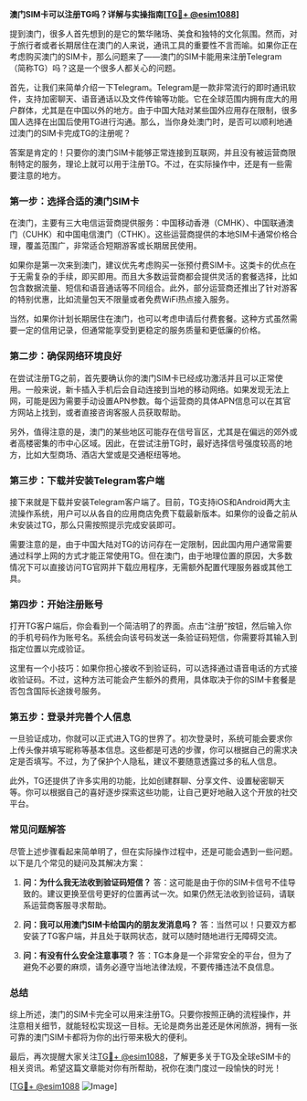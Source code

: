 **澳门SIM卡可以注册TG吗？详解与实操指南[[TG💪+ @esim1088](https://t.me/s/esim1088)]**

提到澳门，很多人首先想到的是它的繁华赌场、美食和独特的文化氛围。然而，对于旅行者或者长期居住在澳门的人来说，通讯工具的重要性不言而喻。如果你正在考虑购买澳门的SIM卡，那么问题来了——澳门的SIM卡能用来注册Telegram（简称TG）吗？这是一个很多人都关心的问题。

首先，让我们来简单介绍一下Telegram。Telegram是一款非常流行的即时通讯软件，支持加密聊天、语音通话以及文件传输等功能。它在全球范围内拥有庞大的用户群体，尤其是在中国以外的地方。由于中国大陆对某些国外应用存在限制，很多国人选择在出国后使用TG进行沟通。那么，当你身处澳门时，是否可以顺利地通过澳门的SIM卡完成TG的注册呢？

答案是肯定的！只要你的澳门SIM卡能够正常连接到互联网，并且没有被运营商限制特定的服务，理论上就可以用于注册TG。不过，在实际操作中，还是有一些需要注意的地方。

### **第一步：选择合适的澳门SIM卡**

在澳门，主要有三大电信运营商提供服务：中国移动香港（CMHK）、中国联通澳门（CUHK）和中国电信澳门（CTHK）。这些运营商提供的本地SIM卡通常价格合理，覆盖范围广，非常适合短期游客或长期居民使用。

如果你是第一次来到澳门，建议优先考虑购买一张预付费SIM卡。这类卡的优点在于无需复杂的手续，即买即用。而且大多数运营商都会提供灵活的套餐选择，比如包含数据流量、短信和语音通话等不同组合。此外，部分运营商还推出了针对游客的特别优惠，比如流量包天不限量或者免费WiFi热点接入服务。

当然，如果你计划长期居住在澳门，也可以考虑申请后付费套餐。这种方式虽然需要一定的信用记录，但通常能享受到更稳定的服务质量和更低廉的价格。

### **第二步：确保网络环境良好**

在尝试注册TG之前，首先要确认你的澳门SIM卡已经成功激活并且可以正常使用。一般来说，新卡插入手机后会自动连接到当地的移动网络。如果发现无法上网，可能是因为需要手动设置APN参数。每个运营商的具体APN信息可以在其官方网站上找到，或者直接咨询客服人员获取帮助。

另外，值得注意的是，澳门的某些地区可能存在信号盲区，尤其是在偏远的郊外或者高楼密集的市中心区域。因此，在尝试注册TG时，最好选择信号强度较高的地方，比如大型商场、酒店大堂或是交通枢纽等地。

### **第三步：下载并安装Telegram客户端**

接下来就是下载并安装Telegram客户端了。目前，TG支持iOS和Android两大主流操作系统，用户可以从各自的应用商店免费下载最新版本。如果你的设备之前从未安装过TG，那么只需按照提示完成安装即可。

需要注意的是，由于中国大陆对TG的访问存在一定限制，因此国内用户通常需要通过科学上网的方式才能正常使用TG。但在澳门，由于地理位置的原因，大多数情况下可以直接访问TG官网并下载应用程序，无需额外配置代理服务器或其他工具。

### **第四步：开始注册账号**

打开TG客户端后，你会看到一个简洁明了的界面。点击“注册”按钮，然后输入你的手机号码作为账号名。系统会向该号码发送一条验证码短信，你需要将其输入到指定位置以完成验证。

这里有一个小技巧：如果你担心接收不到验证码，可以选择通过语音电话的方式接收验证码。不过，这种方法可能会产生额外的费用，具体取决于你的SIM卡套餐是否包含国际长途拨号服务。

### **第五步：登录并完善个人信息**

一旦验证成功，你就可以正式进入TG的世界了。初次登录时，系统可能会要求你上传头像并填写昵称等基本信息。这些都是可选的步骤，你可以根据自己的需求决定是否填写。不过，为了保护个人隐私，建议不要随意透露过多的私人信息。

此外，TG还提供了许多实用的功能，比如创建群聊、分享文件、设置秘密聊天等。你可以根据自己的喜好逐步探索这些功能，让自己更好地融入这个开放的社交平台。

### **常见问题解答**

尽管上述步骤看起来简单明了，但在实际操作过程中，还是可能会遇到一些问题。以下是几个常见的疑问及其解决方案：

1. **问：为什么我无法收到验证码短信？**
   答：这可能是由于你的SIM卡信号不佳导致的。建议更换至信号更好的位置再试一次。如果仍然无法收到验证码，请联系运营商客服寻求帮助。

2. **问：我可以用澳门SIM卡给国内的朋友发消息吗？**
   答：当然可以！只要双方都安装了TG客户端，并且处于联网状态，就可以随时随地进行无障碍交流。

3. **问：有没有什么安全注意事项？**
   答：TG本身是一个非常安全的平台，但为了避免不必要的麻烦，请务必遵守当地法律法规，不要传播违法不良信息。

### **总结**

综上所述，澳门的SIM卡完全可以用来注册TG。只要你按照正确的流程操作，并注意相关细节，就能轻松实现这一目标。无论是商务出差还是休闲旅游，拥有一张可靠的澳门SIM卡都将为你的出行带来极大的便利。

最后，再次提醒大家关注[TG💪+ @esim1088](https://t.me/s/esim1088)，了解更多关于TG及全球eSIM卡的相关资讯。希望这篇文章能对你有所帮助，祝你在澳门度过一段愉快的时光！

[[TG💪+ @esim1088](https://t.me/s/esim1088) ![Image](https://i.postimg.cc/4NQfJmqS/Snipaste-2025-05-13-00-14-12.png)]